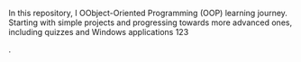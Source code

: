 In this repository,  I     OObject-Oriented Programming (OOP) learning journey. Starting with simple projects and progressing towards more advanced ones, including quizzes and Windows applications
  123



.
